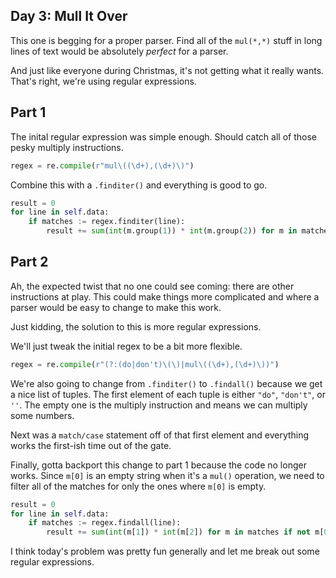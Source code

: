 ## Day 3: Mull It Over

This one is begging for a proper parser.  Find all of the `mul(*,*)` stuff in long lines of text would be absolutely _perfect_ for a parser.

And just like everyone during Christmas, it's not getting what it really wants.  That's right, we're using regular expressions.

## Part 1

The inital regular expression was simple enough.  Should catch all of those pesky multiply instructions.

```python
regex = re.compile(r"mul\((\d+),(\d+)\)")
```

Combine this with a `.finditer()` and everything is good to go.

```python
result = 0
for line in self.data:
    if matches := regex.finditer(line):
        result += sum(int(m.group(1)) * int(m.group(2)) for m in matches)
```

## Part 2

Ah, the expected twist that no one could see coming: there are other instructions at play.  This could make things more complicated and where a parser would be easy to change to make this work.

Just kidding, the solution to this is more regular expressions.

We'll just tweak the initial regex to be a bit more flexible.

```python
regex = re.compile(r"(?:(do|don't)\(\)|mul\((\d+),(\d+)\))")
```

We're also going to change from `.finditer()` to `.findall()` because we get a nice list of tuples.  The first element of each tuple is either `"do"`, `"don't"`, or `''`.  The empty one is the multiply instruction and means we can multiply some numbers.

Next was a `match/case` statement off of that first element and everything works the first-ish time out of the gate.

Finally, gotta backport this change to part 1 because the code no longer works.  Since `m[0]` is an empty string when it's a `mul()` operation, we need to filter all of the matches for only the ones where `m[0]` is empty.

```python
result = 0
for line in self.data:
    if matches := regex.findall(line):
        result += sum(int(m[1]) * int(m[2]) for m in matches if not m[0])
```

I think today's problem was pretty fun generally and let me break out some regular expressions.